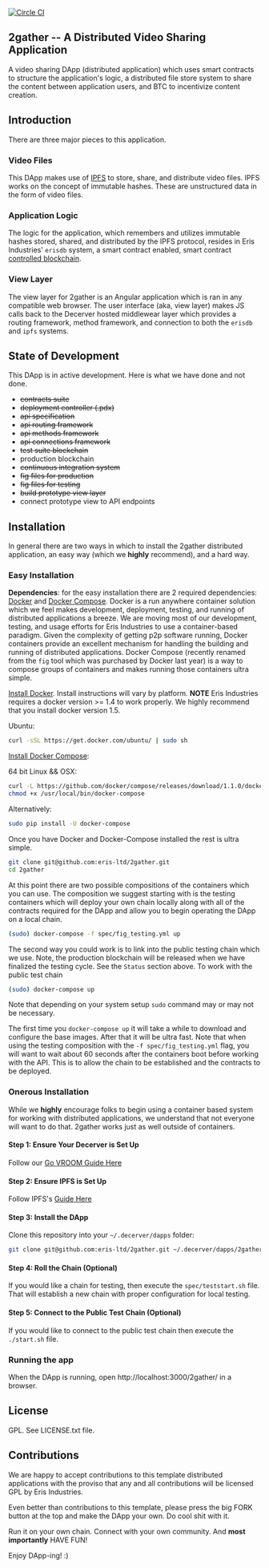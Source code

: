 [![Circle CI](https://circleci.com/gh/eris-ltd/2gather.svg?style=svg)](https://circleci.com/gh/eris-ltd/2gather)

## 2gather -- A Distributed Video Sharing Application

A video sharing DApp (distributed application) which uses smart contracts to structure the application's logic, a distributed file store system to share the content between application users, and BTC to incentivize content creation.

## Introduction

There are three major pieces to this application.

### Video Files

This DApp makes use of [IPFS](http://ipfs.io) to store, share, and distribute video files. IPFS works on the concept of immutable hashes. These are unstructured data in the form of video files.

### Application Logic

The logic for the application, which remembers and utilizes immutable hashes stored, shared, and distributed by the IPFS protocol, resides in Eris Industries' `erisdb` system, a smart contract enabled, smart contract [controlled blockchain](https://thelonious.io).

### View Layer

The view layer for 2gather is an Angular application which is ran in any compatible web browser. The user interface (aka, view layer) makes JS calls back to the Decerver hosted middlewear layer which provides a routing framework, method framework, and connection to both the `erisdb` and `ipfs` systems.

## State of Development

This DApp is in active development. Here is what we have done and not done.

* ~~contracts suite~~
* ~~deployment controller (.pdx)~~
* ~~api specification~~
* ~~api routing framework~~
* ~~api methods framework~~
* ~~api connections framework~~
* ~~test suite blockchain~~
* production blockchain
* ~~continuous integration system~~
* ~~fig files for production~~
* ~~fig files for testing~~
* ~~build prototype view layer~~
* connect prototype view to API endpoints

## Installation

In general there are two ways in which to install the 2gather distributed application, an easy way (which we **highly** recommend), and a hard way.

### Easy Installation

**Dependencies**: for the easy installation there are 2 required dependencies: [Docker](https://www.docker.com/) and [Docker Compose](https://docs.docker.com/compose/). Docker is a run anywhere container solution which we feel makes development, deployment, testing, and running of distributed applications a breeze. We are moving most of our development, testing, and usage efforts for Eris Industries to use a container-based paradigm. Given the complexity of getting p2p software running, Docker containers provide an excellent mechanism for handling the building and running of distributed applications. Docker Compose (recently renamed from the `fig` tool which was purchased by Docker last year) is a way to compose groups of containers and makes running those containers ultra simple.

[Install Docker](http://docs.docker.com/installation/). Install instructions will vary by platform. **NOTE** Eris Industries requires a docker version >= 1.4 to work properly. We highly recommend that you install docker version 1.5.

Ubuntu:

```bash
curl -sSL https://get.docker.com/ubuntu/ | sudo sh
```

[Install Docker Compose](https://docs.docker.com/compose/#installation-and-set-up):

64 bit Linux && OSX:

```bash
curl -L https://github.com/docker/compose/releases/download/1.1.0/docker-compose-`uname -s`-`uname -m` > /usr/local/bin/docker-compose
chmod +x /usr/local/bin/docker-compose
```

Alternatively:

```bash
sudo pip install -U docker-compose
```

Once you have Docker and Docker-Compose installed the rest is ultra simple.

```bash
git clone git@github.com:eris-ltd/2gather.git
cd 2gather
```

At this point there are two possible compositions of the containers which you can use. The composition we suggest starting with is the testing containers which will deploy your own chain locally along with all of the contracts required for the DApp and allow you to begin operating the DApp on a local chain.

```bash
(sudo) docker-compose -f spec/fig_testing.yml up
```

The second way you could work is to link into the public testing chain which we use. Note, the production blockchain will be released when we have finalized the testing cycle. See the `Status` section above. To work with the public test chain

```bash
(sudo) docker-compose up
```

Note that depending on your system setup `sudo` command may or may not be necessary.

The first time you `docker-compose up` it will take a while to download and configure the base images. After that it will be ultra fast. Note that when using the testing composition with the `-f spec/fig_testing.yml` flag, you will want to wait about 60 seconds after the containers boot before working with the API. This is to allow the chain to be established and the contracts to be deployed.

### Onerous Installation

While we **highly** encourage folks to begin using a container based system for working with distributed applications, we understand that not everyone will want to do that. 2gather works just as well outside of containers.

#### Step 1: Ensure Your Decerver is Set Up

Follow our [Go VROOM Guide Here](https://decerver.io/tutorials/)

#### Step 2: Ensure IPFS is Set Up

Follow IPFS's [Guide Here](https://github.com/jbenet/go-ipfs)

#### Step 3: Install the DApp

Clone this repository into your `~/.decerver/dapps` folder:

```bash
git clone git@github.com:eris-ltd/2gather.git ~/.decerver/dapps/2gather
```

#### Step 4: Roll the Chain (Optional)

If you would like a chain for testing, then execute the `spec/teststart.sh` file. That will establish a new chain with proper configuration for local testing.

#### Step 5: Connect to the Public Test Chain (Optional)

If you would like to connect to the public test chain then execute the `./start.sh` file.

### Running the app

When the DApp is running, open http://localhost:3000/2gather/ in a browser.

## License

GPL. See LICENSE.txt file.

## Contributions

We are happy to accept contributions to this template distributed applications with the proviso that any and all contributions will be licensed GPL by Eris Industries.

Even better than contributions to this template, please press the big FORK button at the top and make the DApp your own. Do cool shit with it.

Run it on your own chain. Connect with your own community. And **most importantly** HAVE FUN!

Enjoy DApp-ing! :)
